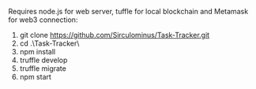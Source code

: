 Requires node.js for web server, tuffle for local blockchain and Metamask for web3 connection:

1. git clone https://github.com/Sirculominus/Task-Tracker.git
2. cd .\Task-Tracker\
3. npm install
4. truffle develop
5. truffle migrate
6. npm start
